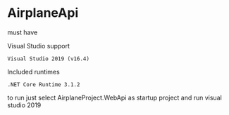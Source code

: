# AirplaneApi

must have

Visual Studio support

    Visual Studio 2019 (v16.4)
    
Included runtimes

    .NET Core Runtime 3.1.2
    

to run just select AirplaneProject.WebApi as startup project and run visual studio 2019
